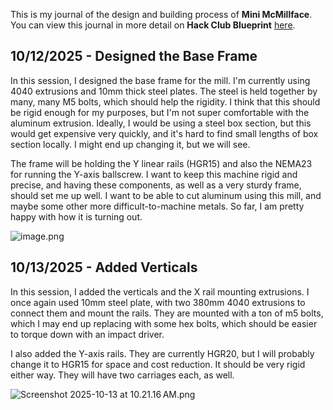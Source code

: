 <!--
  ===================    !!READ THIS NOTICE!!   ====================
  DO NOT edit this file manually. Your changes WILL BE OVERWRITTEN!
  This journal is auto generated and updated by Hack Club Blueprint.
  To edit this file, please edit your journal entries on Blueprint.
  ==================================================================
-->

This is my journal of the design and building process of **Mini McMillface**.  
You can view this journal in more detail on **Hack Club Blueprint** [here](https://blueprint.hackclub.com/projects/442).


## 10/12/2025 - Designed the Base Frame  

In this session, I designed the base frame for the mill. I'm currently using 4040 extrusions and 10mm thick steel plates. The steel is held together by many, many M5 bolts, which should help the rigidity. I think that this should be rigid enough for my purposes, but I'm not super comfortable with the aluminum extrusion. Ideally, I would be using a steel box section, but this would get expensive very quickly, and it's hard to find small lengths of box section locally. I might end up changing it, but we will see. 

The frame will be holding the Y linear rails (HGR15) and also the NEMA23 for running the Y-axis ballscrew. I want to keep this machine rigid and precise, and having these components, as well as a very sturdy frame, should set me up well. I want to be able to cut aluminum using this mill, and maybe some other more difficult-to-machine metals. So far, I am pretty happy with how it is turning out.


![image.png](https://blueprint.hackclub.com/user-attachments/blobs/proxy/eyJfcmFpbHMiOnsiZGF0YSI6MTkyNywicHVyIjoiYmxvYl9pZCJ9fQ==--399e988e2f374c9920a4c53195ec85fd389f9492/image.png)
  

## 10/13/2025 - Added Verticals  

In this session, I added the verticals and the X rail mounting extrusions. I once again used 10mm steel plate, with two 380mm 4040 extrusions to connect them and mount the rails. They are mounted with a ton of m5 bolts, which I may end up replacing with some hex bolts, which should be easier to torque down with an impact driver. 

I also added the Y-axis rails. They are currently HGR20, but I will probably change it to HGR15 for space and cost reduction. It should be very rigid either way. They will have two carriages each, as well. 


![Screenshot 2025-10-13 at 10.21.16 AM.png](https://blueprint.hackclub.com/user-attachments/blobs/proxy/eyJfcmFpbHMiOnsiZGF0YSI6MTk5MywicHVyIjoiYmxvYl9pZCJ9fQ==--713062b8607cf33e0726c6817c6234a5f22c88cb/Screenshot%202025-10-13%20at%2010.21.16%E2%80%AFAM.png)
  

